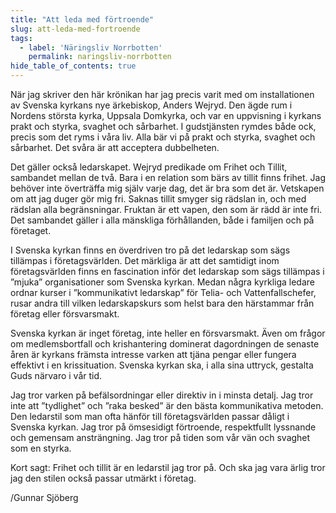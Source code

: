 ```yaml
---
title: "Att leda med förtroende"
slug: att-leda-med-fortroende
tags:
  - label: 'Näringsliv Norrbotten'
    permalink: naringsliv-norrbotten
hide_table_of_contents: true
---
```

När jag skriver den här krönikan har jag precis varit med om installationen av Svenska kyrkans nye ärkebiskop, Anders Wejryd. Den ägde rum i Nordens största kyrka, Uppsala Domkyrka, och var en uppvisning i kyrkans prakt och styrka, svaghet och sårbarhet. I gudstjänsten rymdes både ock, precis som det ryms i våra liv. Alla bär vi på prakt och styrka, svaghet och sårbarhet. Det svåra är att acceptera dubbelheten.

<!--truncate-->

Det gäller också ledarskapet. Wejryd predikade om Frihet och Tillit, sambandet mellan de två. Bara i en relation som bärs av tillit finns frihet. Jag behöver inte överträffa mig själv varje dag, det är bra som det är. Vetskapen om att jag duger gör mig fri. Saknas tillit smyger sig rädslan in, och med rädslan alla begränsningar. Fruktan är ett vapen, den som är rädd är inte fri. Det sambandet gäller i alla mänskliga förhållanden, både i familjen och på företaget.

I Svenska kyrkan finns en överdriven tro på det ledarskap som sägs tillämpas i företagsvärlden. Det märkliga är att det samtidigt inom företagsvärlden finns en fascination inför det ledarskap som sägs tillämpas i ”mjuka” organisationer som Svenska kyrkan. Medan några kyrkliga ledare ordnar kurser i ”kommunikativt ledarskap” för Telia- och Vattenfallschefer, rusar andra till vilken ledarskapskurs som helst bara den härstammar från företag eller försvarsmakt.

Svenska kyrkan är inget företag, inte heller en försvarsmakt. Även om frågor om medlemsbortfall och krishantering dominerat dagordningen de senaste åren är kyrkans främsta intresse varken att tjäna pengar eller fungera effektivt i en krissituation. Svenska kyrkan ska, i alla sina uttryck, gestalta Guds närvaro i vår tid.

Jag tror varken på befälsordningar eller direktiv in i minsta detalj. Jag tror inte att ”tydlighet” och ”raka besked” är den bästa kommunikativa metoden. Den ledarstil som man ofta hänför till företagsvärlden passar dåligt i Svenska kyrkan. Jag tror på ömsesidigt förtroende, respektfullt lyssnande och gemensam ansträngning. Jag tror på tiden som vår vän och svaghet som en styrka.

Kort sagt: Frihet och tillit är en ledarstil jag tror på. Och ska jag vara ärlig tror jag den stilen också passar utmärkt i företag.

/Gunnar Sjöberg
